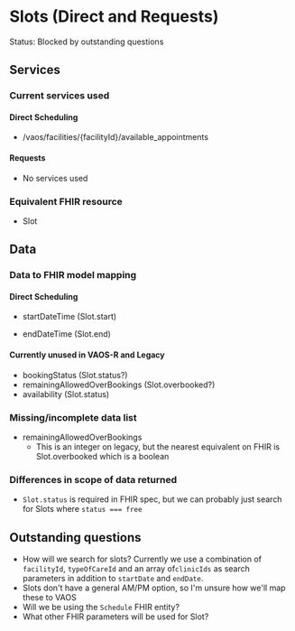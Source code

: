 # Slots (Direct and Requests)

Status: Blocked by outstanding questions
## Services
### Current services used

#### Direct Scheduling

* /vaos/facilities/{facilityId}/available_appointments

#### Requests
* No services used

### Equivalent FHIR resource

* Slot

## Data
### Data to FHIR model mapping

#### Direct Scheduling 

* startDateTime (Slot.start)

* endDateTime (Slot.end)

  


#### Currently unused in VAOS-R and Legacy
* bookingStatus (Slot.status?)
* remainingAllowedOverBookings (Slot.overbooked?)
* availability (Slot.status)

### Missing/incomplete data list

* remainingAllowedOverBookings
  * This is an integer on legacy, but the nearest equivalent on FHIR is Slot.overbooked which is a boolean

### Differences in scope of data returned

* `Slot.status` is required in FHIR spec, but we can probably just search for Slots where `status === free`

## Outstanding questions
* How will we search for slots?  Currently we use a combination of `facilityId`, `typeOfCareId` and an array of`clinicIds` as search parameters in addition to `startDate` and `endDate`.
* Slots don't have a general AM/PM option, so I'm unsure how we'll map these to VAOS
* Will we be using the `Schedule` FHIR entity?
* What other FHIR parameters will be used for Slot?
